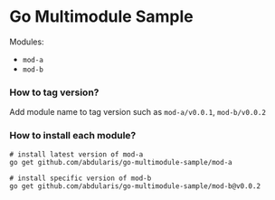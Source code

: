# Go Multimodule Sample

Modules:

- `mod-a`
- `mod-b`

### How to tag version?

Add module name to tag version such as `mod-a/v0.0.1`, `mod-b/v0.0.2`

### How to install each module?

```shell
# install latest version of mod-a
go get github.com/abdularis/go-multimodule-sample/mod-a

# install specific version of mod-b
go get github.com/abdularis/go-multimodule-sample/mod-b@v0.0.2
```